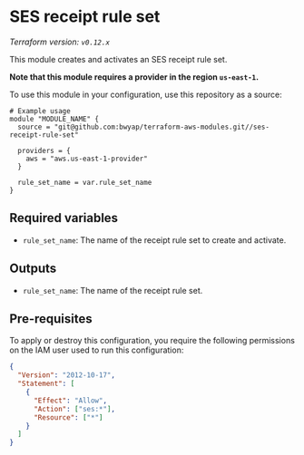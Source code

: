 # SES receipt rule set

_Terraform version: `v0.12.x`_

This module creates and activates an SES receipt rule set.

**Note that this module requires a provider in the region `us-east-1`.**

To use this module in your configuration, use this repository as a source:

```hcl
# Example usage
module "MODULE_NAME" {
  source = "git@github.com:bwyap/terraform-aws-modules.git//ses-receipt-rule-set"

  providers = {
    aws = "aws.us-east-1-provider"
  }

  rule_set_name = var.rule_set_name
}
```

## Required variables

- `rule_set_name`: The name of the receipt rule set to create and activate.

## Outputs

- `rule_set_name`: The name of the receipt rule set.

## Pre-requisites

To apply or destroy this configuration, you require the following permissions on the IAM user used to run this configuration:

```json
{
  "Version": "2012-10-17",
  "Statement": [
    {
      "Effect": "Allow",
      "Action": ["ses:*"],
      "Resource": ["*"]
    }
  ]
}
```

